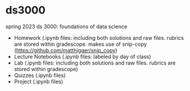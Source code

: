 # ds3000

spring 2023 ds 3000: foundations of data science

- Homework (.ipynb files: including both solutions and raw files. rubrics are stored within gradescope. makes use of snip-copy (https://github.com/matthigger/snip_copy)
- Lecture Notebooks (.ipynb files: labeled by day of class)
- Lab (.ipynb files: including both solutions and raw files. rubrics are stored within gradescope)
- Quizzes (.ipynb files)
- Project (.ipynb files)
